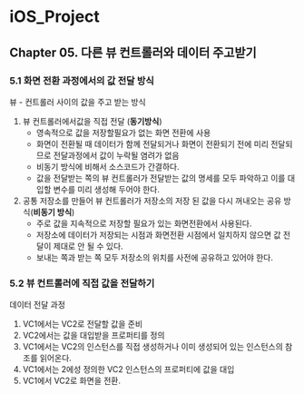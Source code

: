 # iOS_Project

## Chapter 05. 다른 뷰 컨트롤러와 데이터 주고받기

### 5.1 화면 전환 과정에서의 값 전달 방식

뷰 - 컨트롤러 사이의 값을 주고 받는 방식

1. 뷰 컨트롤러에서값을 직접 전달 (**동기방식**) 
   - 영속적으로 값을 저장할필요가 없는 화면 전환에 사용
   - 화면이 전환될 때 데이터가 함께 전달되거나 화면이 전환되기 전에 미리 전달되므로 전달과정에서 값이 누락될 염려가 없음
   - 비동기 방식에 비해서 소스코드가 간결하다.
   - 값을 전달받는 쪽의 뷰 컨트롤러가 전달받는 값의 명세를 모두 파악하고 이를 대입할 변수를 미리 생성해 두어야 한다.
2. 공통 저장소를 만들어 뷰 컨트롤러가 저장소의 저장 된 값을 다시 꺼내오는 공유 방식(**비동기 방식**)
   - 주로 값을 지속적으로 저장할 필요가 있는 화면전환에서 사용된다.
   - 저장소에 데이터가 저장되는 시점과 화면전환 시점에서 일치하지 않으면 값 전달이 제대로 안 될 수 있다.
   - 보내는 쪽과 받는 쪽 모두 저장소의 위치를 사전에 공유하고 있어야 한다.

### 5.2 뷰 컨트롤러에 직접 값을 전달하기

데이터 전달 과정 

1) VC1에서는 VC2로 전달할 값을 준비
2) VC2에서는 값을 대입받을 프로퍼티를 정의
3) VC1에서는 VC2의 인스턴스를 직접 생성하거나 이미 생성되어 있는 인스턴스의 참조를 읽어온다.
4) VC1에서는 2에성 정의한 VC2 인스턴스의 프로퍼티에 값을 대입
5) VC1에서 VC2로 화면을 전환.









